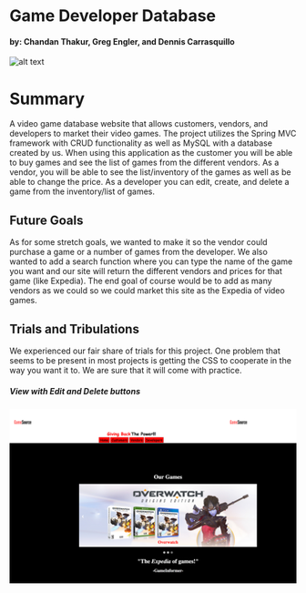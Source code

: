 <h1>Game Developer Database</h1>

<h4> by: Chandan Thakur, Greg Engler, and Dennis Carrasquillo</h4>


![alt text]("file:///Users/Kumar/Desktop/Goals.png")

<h1>Summary</h1>
<p>A video game database website that allows customers, vendors, and developers to market their video games. The project utilizes the Spring MVC framework with CRUD functionality as well as MySQL with a database created by us. When using this application as  the customer you will be able to buy games and see the list of games from the different vendors. As a vendor, you will be able to see the list/inventory of the games as well as be able to change the price. As a developer you can edit, create, and delete a game from the inventory/list of games.</p>

<h2> Future Goals</h2>
<p>As for some stretch goals, we wanted to make it so the vendor could purchase a game or a number of games from the developer. We also wanted to add a search function where you can type the name of the game you want and our site will return the different vendors and prices for that game (like Expedia). The end goal of course would be to add as many vendors as we could so we could market this site as the Expedia of video games.</p>

<h2>Trials and Tribulations</h2>
<p>We experienced our fair share of trials for this project. One problem that seems to be present in most projects is getting the CSS to cooperate in the way you want it to. We are sure that it will come with practice.</p>

##### View with Edit and Delete buttons
![alt text](GDBpic.png "GameSource")

